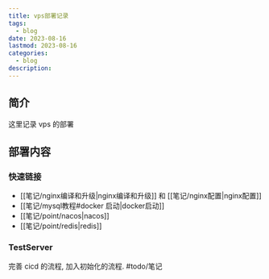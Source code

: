 ```yaml
---
title: vps部署记录
tags:
  - blog
date: 2023-08-16
lastmod: 2023-08-16
categories:
  - blog
description: 
---
```


## 简介

这里记录 vps 的部署

## 部署内容

### 快速链接

- [[笔记/nginx编译和升级|nginx编译和升级]] 和 [[笔记/nginx配置|nginx配置]]
- [[笔记/mysql教程#docker 启动|docker启动]]
- [[笔记/point/nacos|nacos]]
- [[笔记/point/redis|redis]]

### TestServer

完善 cicd 的流程, 加入初始化的流程. #todo/笔记

